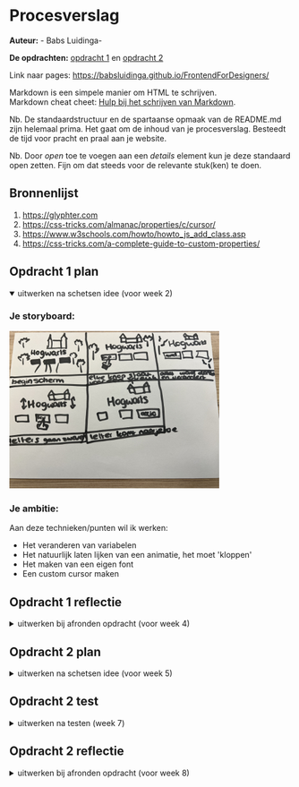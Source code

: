 # Procesverslag
**Auteur:** - Babs Luidinga-

**De opdrachten:** [opdracht 1](opdracht1/index.html) en [opdracht 2](opdracht2/index.html)

Link naar pages: https://babsluidinga.github.io/FrontendForDesigners/


Markdown is een simpele manier om HTML te schrijven.  
Markdown cheat cheet: [Hulp bij het schrijven van Markdown](https://github.com/adam-p/markdown-here/wiki/Markdown-Cheatsheet).

Nb. De standaardstructuur en de spartaanse opmaak van de README.md zijn helemaal prima. Het gaat om de inhoud van je procesverslag. Besteedt de tijd voor pracht en praal aan je website.

Nb. Door *open* toe te voegen aan een *details* element kun je deze standaard open zetten. Fijn om dat steeds voor de relevante stuk(ken) te doen.



## Bronnenlijst
  1. https://glyphter.com
  2. https://css-tricks.com/almanac/properties/c/cursor/
  3. https://www.w3schools.com/howto/howto_js_add_class.asp
  4. https://css-tricks.com/a-complete-guide-to-custom-properties/



## Opdracht 1 plan

<details open>
  <summary>uitwerken na schetsen idee (voor week 2)</summary>


  ### Je storyboard:
  <img src="readme-images/Storyboard.jpg" width="375px" alt="storyboard voor opdracht 1">


  ### Je ambitie: 
  Aan deze technieken/punten wil ik werken:
  - Het veranderen van variabelen
  - Het natuurlijk laten lijken van een animatie, het moet 'kloppen'
  - Het maken van een eigen font
  - Een custom cursor maken
 
</details>



## Opdracht 1 reflectie

<details>
  <summary>uitwerken bij afronden opdracht (voor week 4)</summary>


  ### Je uitkomst - karakteristiek screenshot(s):

  <img src="readme-images/SC-1.png" width="375px" alt="uitomst opdracht 1">
  <img src="readme-images/SC-3.png" width="375px" alt="uitomst opdracht 1">


  ### Dit ging goed/Heb ik geleerd: 
  Wat ik goed vond gaan was het natuurlijk laten lijken van de zwevende letters. Ik vind het leuk dat ik echt geprobeerd heb alles in zo min mogelijk regels CSS te schrijven, en denk ook echt dat dat wel gelukt is. Daarnaast vind ik de animatie van het lichte thema naar het donkere, met de 'whisp' die pulsed en groeit enorm tof geworden. Ik heb daarnaast geleerd hoe ik een font vanuit SVG's kan maken, duurde langer dan ik dacht om een juiste tool te vinden, maar ben echt enorm blij met het resultaat. 

  <img src="readme-images/SC-4.png" width="375px" alt="top">


  ### Dit was lastig/Is niet gelukt:
  Ik wilde eigenlijjk meerdere spreuken maken, en mijn handen jeuken ng steeds om dit toch nog toe te voegen. Daarnaast dat de 'whisp' meerdere bewegingen had gemaakt, voordat de transitie naar het donker gaat. Helaas moet je je soms neerleggen bij wat je gemaakt heb, en op zich vind ik dat ik toch redelijk heb bereikt worden. 
</details>



## Opdracht 2 plan

<details>
  <summary>uitwerken na schetsen idee (voor week 5)</summary>


  ### Je ontwerp:
  <img src="readme-images/Opzet.svg" width="500px" alt="ontwerp opdracht 2">


  ### Je ambitie: 
  Aan deze technieken/punten wil ik werken:
  - Het koppelen van een API
  - Javascript skills
  - Passende animaties kunnen maken
  - Voice interaction
</details>



## Opdracht 2 test

<details>
  <summary>uitwerken na testen (week 7)</summary>

  Neem minimaal 5 bevindingen op:



  ### Bevinding 1:
  Op het moment dat je op 'nieuwe bal' klikte, ging je maar 1 plekje terug in de lijst, en niet naar de positie waar de nieuwe bal stond (afbeelding is niet echt te maken hiervan?).

  #### oplossing:
  Ik heb in de Javascript toegevoegd dat de variabele 'huidigepositie' 0 moet worden op het moment dat er op de nieuwe bal knop wordt geklikt. Hierdoor kun je nu gemakkelijk terug naar de nieuwste bal, in plaats van door alle ballen heen te navigeren.


  ### Bevinding 2:
  Door te moeten scrollen tussen de ballen werd het erg onoverzichtelijk en rommelig.

  <img src="readme-images/bevinding2.png" width="500px" alt="Bevinding 2">

  #### oplossing:
  Ik heb voor knoppen met pijltjes gekozen. Op deze manier krijg je nu standaard de nieuwste bal te zien, maak kun je door middel van pijltjes ook de vorige getrokken ballen zien. Wat ik nog had willen doen is het maken van een uitklapbaar veld waar je de gehele lijst kon zien van de getrokken villagers, zodat het ook makkelijk in een overzicht te zien zou zijn. 

   <img src="readme-images/Oplossing2.png" width="500px" alt="Oplossing 2">



  ### Bevinding 3:
  De styling was erg chaotisch en het animal crossing gevoel kwam niet over. De tester had ook niet helemaal door dat het Animal Crossing was. 

   <img src="readme-images/Bevinding3.png" width="500px" alt="Bevinding 3">

  #### oplossing:
  Door een nieuwe styling aan te maken, met kleuren die ik uit het animal crossing thema heb gehaald, heb ik gezorgd voor de island vibes die animal corssing heeft, samen met het schattige van wat de gehele game als look en feel heeft.

   <img src="readme-images/Step2.png" width="500px" alt="Oplossing 3">


  ### Bevinding 4:
  Het was onduidelijk dat het een bingokaart was, er waren niet echt vakjes aangegeven.

   <img src="readme-images/Bevinding3.png" width="500px" alt="Bevinding 4">

  #### oplossing:
  Door borders om de bingovakjes te doen krijg je nu al veel meer het gevoel dat je bingo aan het spelen bent.

   <img src="readme-images/Step2.png" width="500px" alt="Oplossing 4">


  ### Bevinding 5:
  De gebruiker kon niet laten merken dat er bingo was, ook was het niet duidelijk dat je bingo kon roepen.

   <img src="readme-images/Step2.png" width="500px" alt="Bevinding 5">

  #### oplossing:
  Ik heb de knop 'BINGO' toegevoegd, deze wordt geactiverd zodra alle vakjes aangevinkt zijn. Het enige wat ik niet heb kunnen doen door tijdsgebrek was nog een creatieve manier bedenken om te laten weten dat je bingo hebt. Vandaar dat ik onder de titel een simpele tekst heb geschreven om dit duidelijk te maken.

   <img src="readme-images/Final.png" width="500px" alt="Oplossing 5">   
</details>



## Opdracht 2 reflectie

<details>
  <summary>uitwerken bij afronden opdracht (voor week 8)</summary>

  ### Je uitkomst - karakteristiek screenshot(s):
  <img src="readme-images/FinalFinal.png" width="500px" alt="uitkomst opdracht 2">

  De uitkomst van deze tweede opdracht is een bingospel met Animal Crossing karakters. Het spel is geen twee keer hetzelfde, aangezien ik telkens 75 random karakters uit de AnimalCrossing API haal. 

  ### Dit ging goed/Heb ik geleerd: 
  Ik vind het heel leuk dat het bingo roepen gelukt is, waarnaar zich een klein feest op je scherm afspeelt. Ook de manier waarop de villagers uit de API worden gehaald vind ik super tof en creatief. De interacte op het scherm, met de draaiende ballen vind ik ook goed geslaagd. En tot slot het toevoegen van de dark mode, door middle van een background blend mode vind ik echt dat het eruit ziet alsof je het spel in de avond aan het spelen bent!

  <img src="readme-images/Feest.png" width="300px" alt="top">
  <img src="readme-images/Draaiend" width="300px" alt="top">
   <img src="readme-images/dark" width="300px" alt="top">


  ### Dit was lastig/Is niet gelukt:
  Ik had nog quotes willen toevoegen van de villagers, daarnaast vind ik het jammer dat ik het niet voor elkaar heb kunnen krijgen om mijn bingospel echt te kunnen valideren, een valse bingo is stiekem iets te gemakkelijk gemaakt voor de gebruiker. Maarja, je kunt niet alles hebben. Ik ben over het algemeen heel trots op wat ik heb neergezet in 4 weken tijd, dit is niet iets wat ik dacht te kunnen!

  <img src="readme-images/finalfinal.png" width="375px" alt="bummer">
</details>